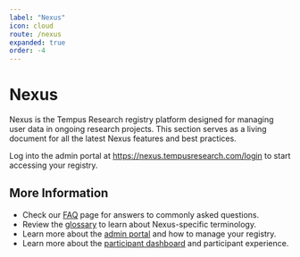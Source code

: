 ```yaml
---
label: "Nexus"
icon: cloud
route: /nexus
expanded: true
order: -4
---
```

# Nexus
Nexus is the Tempus Research registry platform designed for managing user data in ongoing research projects. This section serves as a living document for all the latest Nexus features and best practices.

Log into the admin portal at https://nexus.tempusresearch.com/login to start accessing your registry.

## More Information
- Check our [FAQ](/nexus/faq.md) page for answers to commonly asked questions.
- Review the [glossary](/nexus/glossary.md) to learn about Nexus-specific terminology.
- Learn more about the [admin portal](/nexus/admin-portal) and how to manage your registry.
- Learn more about the [participant dashboard](/nexus/participant-dashboard.md) and participant experience.